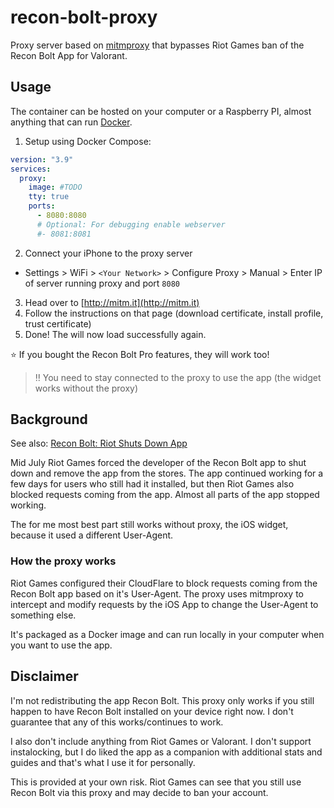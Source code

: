 # recon-bolt-proxy

Proxy server based on [mitmproxy](https://mitmproxy.org/) that bypasses Riot Games ban of the Recon Bolt App for Valorant.

## Usage

The container can be hosted on your computer or a Raspberry PI, almost anything that can run [Docker](https://www.docker.com/).

1. Setup using Docker Compose:

```YAML
version: "3.9"
services:
  proxy:
    image: #TODO
    tty: true
    ports:
      - 8080:8080
      # Optional: For debugging enable webserver
      #- 8081:8081
```

2. Connect your iPhone to the proxy server

- Settings > WiFi > `<Your Network>` > Configure Proxy > Manual > Enter IP of server running proxy and port `8080`

3. Head over to [http://mitm.it](http://mitm.it)
4. Follow the instructions on that page (download certificate, install profile, trust certificate)
5. Done! The will now load successfully again.

⭐ If you bought the Recon Bolt Pro features, they will work too!

> ‼️ You need to stay connected to the proxy to use the app (the widget works without the proxy)

## Background

See also: [Recon Bolt: Riot Shuts Down App](https://earlygame.com/valorant/bye-bye-recon-bolt-riot-shuts-down-app-due-to-instalocking)

Mid July Riot Games forced the developer of the Recon Bolt app to shut down and remove the app from the stores.
The app continued working for a few days for users who still had it installed, but then Riot Games also blocked requests coming from the app. Almost all parts of the app stopped working.

The for me most best part still works without proxy, the iOS widget, because it used a different User-Agent.

### How the proxy works

Riot Games configured their CloudFlare to block requests coming from the Recon Bolt app based on it's User-Agent. The proxy uses mitmproxy to intercept and modify requests by the iOS App to change the User-Agent to something else.

It's packaged as a Docker image and can run locally in your computer when you want to use the app.

## Disclaimer

I'm not redistributing the app Recon Bolt. This proxy only works if you still happen to have Recon Bolt installed on your device right now. I don't guarantee that any of this works/continues to work.

I also don't include anything from Riot Games or Valorant. I don't support instalocking, but I do liked the app as a companion with additional stats and guides and that's what I use it for personally.

This is provided at your own risk. Riot Games can see that you still use Recon Bolt via this proxy and may decide to ban your account.
